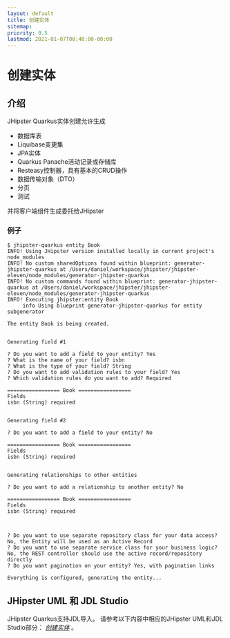 ```yaml
---
layout: default
title: 创建实体
sitemap:
priority: 0.5
lastmod: 2021-01-07T08:40:00-00:00
---
```


# 创建实体

## 介绍

JHipster Quarkus实体创建允许生成

* 数据库表
* Liquibase变更集
* JPA实体
* Quarkus Panache活动记录或存储库
* Resteasy控制器，具有基本的CRUD操作
* 数据传输对象（DTO）
* 分页
* 测试

并将客户端组件生成委托给JHipster

### 例子

```
$ jhipster-quarkus entity Book
INFO! Using JHipster version installed locally in current project's node_modules
INFO! No custom sharedOptions found within blueprint: generator-jhipster-quarkus at /Users/daniel/workspace/jhipster/jhipster-eleven/node_modules/generator-jhipster-quarkus
INFO! No custom commands found within blueprint: generator-jhipster-quarkus at /Users/daniel/workspace/jhipster/jhipster-eleven/node_modules/generator-jhipster-quarkus
INFO! Executing jhipster:entity Book
     info Using blueprint generator-jhipster-quarkus for entity subgenerator

The entity Book is being created.


Generating field #1

? Do you want to add a field to your entity? Yes
? What is the name of your field? isbn
? What is the type of your field? String
? Do you want to add validation rules to your field? Yes
? Which validation rules do you want to add? Required

================= Book =================
Fields
isbn (String) required


Generating field #2

? Do you want to add a field to your entity? No

================= Book =================
Fields
isbn (String) required


Generating relationships to other entities

? Do you want to add a relationship to another entity? No

================= Book =================
Fields
isbn (String) required



? Do you want to use separate repository class for your data access? No, the Entity will be used as an Active Record
? Do you want to use separate service class for your business logic? No, the REST controller should use the active record/repository directly
? Do you want pagination on your entity? Yes, with pagination links

Everything is configured, generating the entity...
```

## JHipster UML 和 JDL Studio

JHipster Quarkus支持JDL导入。
请参考以下内容中相应的JHipster UML和JDL Studio部分： *[创建实体](http://localhost:4000/creating-an-entity/)* 。